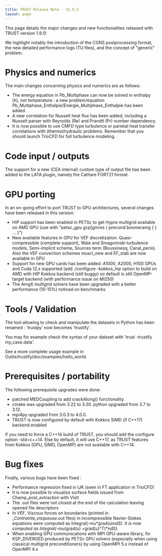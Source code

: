 ```yaml
---
title: TRUST Release Note - V1.9.5
layout: page
---
```


This page details the major changes and new functionalities released with TRUST version 1.9.5!

We highlight notably the introduction of the CGNS postprocessing format, the new detailed performance logs (TU files), and the concept of "generic" problem.

# Physics and numerics

The main changes concerning physics and numerics are as follows:
- The energy equation in Pb_Multiphase can now be solved in enthalpy (h), not temperature : a new problem/equation Pb_Multiphase_Enthalpie/Energie_Multiphase_Enthalpie has been added.
- A new correlation for Nusselt heat flux has been added, including a Nusselt parser with Reynolds (Re) and Prandtl (Pr) number dependency.
- It is now possible to use CMFD type turbulence or parietal heat transfer correlations with (thermo)hydraulic problems. Remember that you should launch TrioCFD for full turbulence modeling.
    
# Code input / outputs

The support for a new (CEA internal) custom type of output file has been added to the LATA plugin, namely the Cathare FORT21 format.


# GPU porting

In an on-going effort to port TRUST to GPU architectures, several changes have been released in this version:
- HIP support has been enabled in PETSc to get Hypre multigrid available on AMD GPU (use with "petsc_gpu gcp|gmres { precond boomeramg { } ... }")
- New available features in GPU for VEF discretization: Quasi-compressible (complete support), Wale and Smagorinski turbulence models, Semi-implicit scheme, Sources term (Boussinesq, Canal_perio). Also the VEF convection schemes muscl_new and EF_stab are now available in GPU
- Support for new GPU cards has been added: A1000, A2000, H100 GPUs and Cuda 12.x supported (add ./configure -kokkos_hip option to build on AMD with HIP Kokkos backend (still buggy) so default is still OpenMP-target backend (with performance issue on MI250)
- The AmgX multigrid solvers have been upgraded with a better performance (10-15%) noticed on benchmarks

# Tools / Validation

The tool allowing to check and manipulate the datasets in Python has been renamed : 'trustpy' now becomes 'trustify'. 

You may for example check the syntax of your dataset with 'trust -trustify my_case.data'. 

See a more complete usage example in Outils/trustify/doc/examples/hello_world.


# Prerequisites / portability

The following prerequisite upgrades were done:
- patched MEDCoupling to add crackAlong() functionality.
- cmake was upgraded from 3.22 to 3.30.
 python upgraded from 3.7 to 3.12.
- mpi4py upgraded from 3.0.3 to 4.0.0.
- TRUST is now configured by default with Kokkos SIMD (if C++17) backend enabled

If you need to force a C++14 build of TRUST, you should add the configure option -std=c++14. Else by default, it will use C++17, as TRUST features from Kokkos (GPU, SIMD, OpenMP) are not available with C++14.


# Bug fixes

Finally, various bugs have been fixed :
- Performance regression fixed in IJK (seen in FT application in TrioCFD)
- It is now possible to visualize surface fields issued from Champ_post_extraction with VisIt
- The .out files were not closed at the end of the calculation leaving opened file descriptors
- In VEF, Viscous forces on boundaries (printed in *_Contrainte_visqueuse*.out files) in incompressible Navier-Stokes equations were computed as Integral(-mu*grad(u)*ndS). It is now computed as Integral(-mu*(grad(u) +grad(u)^T)*ndS).
- When enabling GPU communications with MPI GPU-aware library, fix KSP_DIVERGED produced by PETSc GPU solvers (especially when using classical multigrid preconditioners) by using OpenMPI 5.x instead of OpenMPI 4.x


